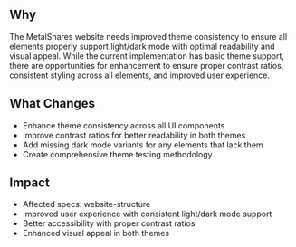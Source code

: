 ## Why
The MetalShares website needs improved theme consistency to ensure all elements properly support light/dark mode with optimal readability and visual appeal. While the current implementation has basic theme support, there are opportunities for enhancement to ensure proper contrast ratios, consistent styling across all elements, and improved user experience.

## What Changes
- Enhance theme consistency across all UI components
- Improve contrast ratios for better readability in both themes
- Add missing dark mode variants for any elements that lack them
- Create comprehensive theme testing methodology

## Impact
- Affected specs: website-structure
- Improved user experience with consistent light/dark mode support
- Better accessibility with proper contrast ratios
- Enhanced visual appeal in both themes